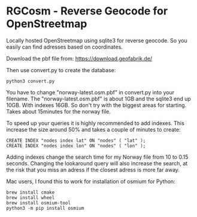 # RGCosm - Reverse Geocode for OpenStreetmap

Locally hosted OpenStreetmap using sqlite3 for reverse geocode.
So you easily can find adresses based on coordinates.

Download the pbf file from:
https://download.geofabrik.de/

Then use convert.py to create the database:
```
python3 convert.py
```

You have to change "norway-latest.osm.pbf" in convert.py into your filename.
The "norway-latest.osm.pbf" is about 1GB and the sqlite3 end up 10GB. With indexes 16GB. So don't try with the biggest areas for starting. Takes about 15minutes for the norway file.

To speed up your queries it is highly recommended to add indexes. This increase the size around 50% and takes a couple of minutes to create:
```
CREATE INDEX "nodes index lat" ON "nodes" ( "lat" );
CREATE INDEX "nodes index lon" ON "nodes" ( "lon" );
```

Adding indexes change the search time for my Norway file from 10 to 0.15 seconds. Changing the lookaround query will also increase the search, at the risk that you miss an adress if the closest adress is more far away.


Mac users, I found this to work for installation of osmium for Python:
```
brew install cmake
brew install wheel
brew install osmium-tool
python3 -m pip install osmium
```
